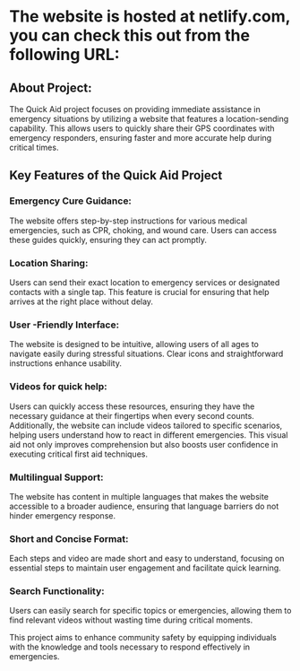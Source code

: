 # The website is hosted at netlify.com, you can check this out from the following URL:


## About Project:
The Quick Aid project focuses on providing immediate assistance in emergency situations by utilizing a website that features a location-sending capability. This allows users to quickly share their GPS coordinates with emergency responders, ensuring faster and more accurate help during critical times.

## Key Features of the Quick Aid Project

### Emergency Cure Guidance: 
The website offers step-by-step instructions for various medical emergencies, such as CPR, choking, and wound care. Users can access these guides quickly, ensuring they can act promptly.

### Location Sharing: 
Users can send their exact location to emergency services or designated contacts with a single tap. This feature is crucial for ensuring that help arrives at the right place without delay.

### User -Friendly Interface: 
The website is designed to be intuitive, allowing users of all ages to navigate easily during stressful situations. Clear icons and straightforward instructions enhance usability.

### Videos for quick help: 
Users can quickly access these resources, ensuring they have the necessary guidance at their fingertips when every second counts. Additionally, the website can include videos tailored to specific scenarios, helping users understand how to react in different emergencies. This visual aid not only improves comprehension but also boosts user confidence in executing critical first aid techniques.

### Multilingual Support: 
The website has content in multiple languages that makes the website accessible to a broader audience, ensuring that language barriers do not hinder emergency response.

### Short and Concise Format: 
Each steps and video are made short and easy to understand, focusing on essential steps to maintain user engagement and facilitate quick learning.

### Search Functionality: 
Users can easily search for specific topics or emergencies, allowing them to find relevant videos without wasting time during critical moments.


This project aims to enhance community safety by equipping individuals with the knowledge and tools necessary to respond effectively in emergencies.
